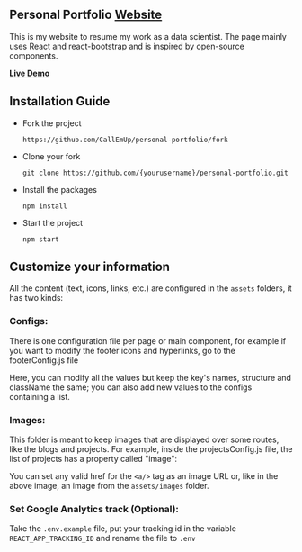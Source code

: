 
<h2>
  Personal Portfolio
  <a href="https://github.com/CallEmUp/personal-portfolio" target="_blank">Website</a>
</h2>

This is my website to resume my work as a data scientist.
The page mainly uses React and react-bootstrap and is inspired by open-source components.


**[Live Demo](https://github.com/CallEmUp/personal-portfolio.git)**


## Installation Guide

* Fork the project 
  ```
  https://github.com/CallEmUp/personal-portfolio/fork
  ```
* Clone your fork
  ```
  git clone https://github.com/{yourusername}/personal-portfolio.git
  ```
* Install the packages
  ```
  npm install
  ```
* Start the project
  ```
  npm start
  ```

## Customize your information

All the content (text, icons, links, etc.) are configured in the `assets` folders,
it has two kinds:

### Configs:

There is one configuration file per page or main component, for example if you want
to modify the footer icons and hyperlinks, go to the footerConfig.js file

Here, you can modify all the values but keep the key's names, structure and className the same; 
you can also add new values to the configs containing a list.


### Images:

This folder is meant to keep images that are displayed over some routes, like the blogs and projects.
For example, inside the projectsConfig.js file, the list of projects has a property called "image":

You can set any valid href for the `<a/>` tag as an image URL or, like in the above image, 
an image from the `assets/images` folder.


### Set Google Analytics track (Optional):

Take the `.env.example` file, put your tracking id in the 
variable `REACT_APP_TRACKING_ID` and rename the file to `.env`

